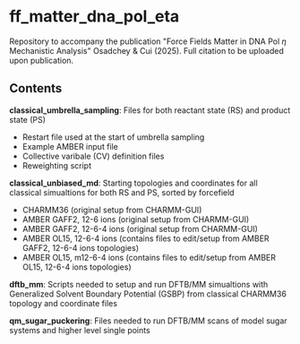# ff_matter_dna_pol_eta
Repository to accompany the publication "Force Fields Matter in DNA Pol $\eta$ Mechanistic Analysis" Osadchey &amp; Cui (2025). Full citation to be uploaded upon publication. 

## Contents
**classical_umbrella_sampling**: Files for both reactant state (RS) and product state (PS)
- Restart file used at the start of umbrella sampling
- Example AMBER input file
- Collective varibale (CV) definition files
- Reweighting script

**classical_unbiased_md**: Starting topologies and coordinates for all classical simualtions for both RS and PS, sorted by forcefield
- CHARMM36 (original setup from CHARMM-GUI)
- AMBER GAFF2, 12-6 ions (original setup from CHARMM-GUI)
- AMBER GAFF2, 12-6-4 ions (original setup from CHARMM-GUI)
- AMBER OL15, 12-6-4 ions (contains files to edit/setup from AMBER GAFF2, 12-6-4 ions topologies)
- AMBER OL15, m12-6-4 ions (contains files to edit/setup from AMBER OL15, 12-6-4 ions topologies)

**dftb_mm**: Scripts needed to setup and run DFTB/MM simualtions with Generalized Solvent Boundary Potential (GSBP) from classical CHARMM36 topology and coordinate files

**qm_sugar_puckering**: Files needed to run DFTB/MM scans of model sugar systems and higher level single points
